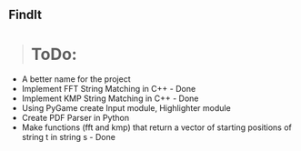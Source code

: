## FindIt

># ToDo:
- A better name for the project
- Implement FFT String Matching in C++ - Done
- Implement KMP String Matching in C++ - Done
- Using PyGame create Input module, Highlighter module
- Create PDF Parser in Python
- Make functions (fft and kmp) that return a vector of starting positions of string t in string s - Done
